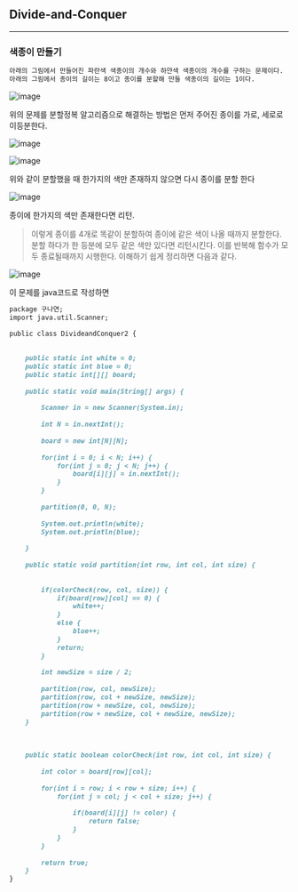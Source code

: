 ## Divide-and-Conquer

___
### 색종이 만들기

```markdown
아래의 그림에서 만들어진 파란색 색종이의 개수와 하얀색 색종이의 개수를 구하는 문제이다.
아래의 그림에서 종이의 길이는 8이고 종이를 분할해 만들 색종이의 길이는 1이다.
```
![image](https://media.vlpt.us/images/kpg0518/post/38fd896f-4a00-42fb-a62f-148b2ab1abac/image.png)

위의 문제를 분할정복 알고리즘으로 해결하는 방법은 먼저 주어진 종이를 가로, 세로로 이등분한다.

![image](https://blog.kakaocdn.net/dn/cTJinj/btqystWcjjz/VfGvcTTV2MK8zNKqEMfBDk/img.png)

![image](https://bn1301files.storage.live.com/y4mp_2FOPOskDsZpBgKmBauWoOImGkb2DA6CKdUf7iZmX4e2T4sWxUxTM6JByK7XSFCVRz5QlXwZXU4TFPAD0Byhq6kE5bJuz1kuNmJubGodCHu3QgP2kvqgSvwqxi3pFVhRaQS9UlDqgD6Ng2JDRWjjb3Mv9mXBvrqOO0B1QrNn5bXV6lg_z55Ghhp3qq7yu5H0UxqVv7eLASw4ZW_cvnpawGeWJB9JbKXAo501SCkuDs?encodeFailures=1&width=110&height=94)

위와 같이 분할했을 때 한가지의 색만 존재하지 않으면 다시 종이를 분할 한다

![image](https://bn1301files.storage.live.com/y4mYTMqbMxaztAKgXU28hq9hQJ-v7WS7tqnvBP362tXkphJCiACegywEImnwP1t8ORlbAgIUqJBMs8iiRQKq64NcibGSGKYLvqHMWR0bUiKF3nWMaHumEWDFMe4mTb4CLJT9p4xT_5wzjCFW2RlyYPP9fOyD68a6vr9t05_BGKERPw03MLdYoZ9LLgdFsGxPXmfSuVfqA47ycEAQopMOe02trukCkxi66YYANBmyOtnyzk?encodeFailures=1&width=91&height=82)

종이에 한가지의 색만 존재한다면 리턴.

> 이렇게 종이를 4개로 똑같이 분할하여 종이에 같은 색이 나올 때까지 분할한다. 분할 하다가 한 등분에 모두 같은 색만 있다면 리턴시킨다. 이를 반복해 함수가 모두 종료될때까지 시행한다.
> 이해하기 쉽게 정리하면 다음과 같다.

![image](https://bn1301files.storage.live.com/y4mFKgfDyzmxlg5vOaRenqfNFeJEKzgS2oN5uGPDarSFmOUTQRjUIlU75p0zaWcUanEL5dXgDxM248I9yrm03X_C23bcNCzaLE02cm6DEqyIIjBw1t57KWrUxzLQZKAFLx9Tqod1FVHTMQfZy7SzOQL-Whiv3SzWz-tAVvFRLBcHD1lneW6rgoiyP1IEAM5tZwpj1Mw_W2lYE-J4oGUIcm4JjJUOp5R3cQEPjuPioNSelM?encodeFailures=1&width=734&height=827)

이 문제를 java코드로 작성하면
```markdown
package 구나연;
import java.util.Scanner;

public class DivideandConquer2 {
	
	
	public static int white = 0;
	public static int blue = 0;
	public static int[][] board;
 
	public static void main(String[] args) {
		
		Scanner in = new Scanner(System.in);
		
		int N = in.nextInt();
		
		board = new int[N][N];
		
		for(int i = 0; i < N; i++) {
			for(int j = 0; j < N; j++) {
				board[i][j] = in.nextInt();
			}
		}
		
		partition(0, 0, N);
		
		System.out.println(white);
		System.out.println(blue);
		
	}
	
	public static void partition(int row, int col, int size) {
		
	
		if(colorCheck(row, col, size)) {
			if(board[row][col] == 0) {
				white++;
			}
			else {
				blue++;
			}
			return;
		}
		
		int newSize = size / 2;	
		
		partition(row, col, newSize);						
		partition(row, col + newSize, newSize);				
		partition(row + newSize, col, newSize);			
		partition(row + newSize, col + newSize, newSize);	
	}
	
	
	
	public static boolean colorCheck(int row, int col, int size) {
	
		int color = board[row][col];	
		
		for(int i = row; i < row + size; i++) {
			for(int j = col; j < col + size; j++) {
				
				if(board[i][j] != color) {
					return false;
				}
			}
		}
	
		return true;
	}
}
```

